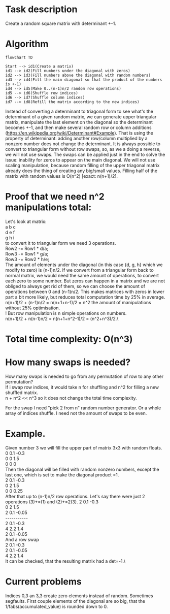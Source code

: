 # Task description
Create a random square matrix with determinant +-1.

# Algorithm
```mermaid
flowchart TD

Start --> id1(Create a matrix)
id1 --> id2(Fill numbers under the diagonal with zeros)
id2 --> id3(Fill numbers above the diagonal with random numbers)
id3 --> id4(Fill the main diagonal so that the product of the numbers is +-1)
id4 --> id5(Make 0..(n-1)n/2 random row operations)
id5 --> id6(Shuffle row indices)
id6 --> id7(Shuffle column indices)
id7 --> id8(Refill the matrix according to the new indices)
```

Instead of converting a determinant to triagonal form to see what's the determinant of a given random matrix, we can generate upper triangular matrix, manipulate the last element on the diagonal so the determinant becomes +-1, 
and then make several random row or column additions (https://en.wikipedia.org/wiki/Determinant#Example). That is using the property of determinant:
adding another row/column multiplied by a nonzero number does not change the determinant. It is always possible to convert to triangular form without row swaps, so, as we a doing a reverse, we will not use swaps. 
The swaps can be applied just in the end to solve the issue: inability for zeros to appear on the main diagonal.
We will not use scaling manipulation, because random filling of the upper triagonal matrix already does the thing of creating any big/small values.
Filling half of the matrix with random values is O(n^2) [exact: n(n+1)/2].  

# Proof that we need n^2 manipulations total:
Let's look at matrix:\
a b c\
d e f\
g h i\
to convert it to triangular form we need 3 operations.\
Row2 -= Row1 * d/a;\
Row3 -= Row1 * g/a;\
Row3 -= Row2 * h/e;\
The amount of elements under the diagonal (in this case {d, g, h} which we modify to zero) is (n-1)n/2.
If we convert from a triangular form back to normal matrix, we would need the same amount of operations, to convert each zero to some number. 
But zeros can happen in a matrix and we are not obliged to always get rid of them, so we can choose the amount of operations between 0 and (n-1)n/2. 
This makes matrices with zeros in lower part a bit more likely, but reduces total computation time by 25% in average.\
n(n+1)/2 + (n-1)n/2 = n(n+1+n-1)/2 = n^2 the amount of manipulations without 25% optimisation.\
! But row manipulation is n simple operations on numbers.\
n(n+1)/2 + n(n-1)n/2 = n(n+1+n^2-1)/2 = (n^2+n^3)/2.\
# Total time complexity: O(n^3)

# How many swaps is needed?
How many swaps is needed to go from any permutation of row to any other permutation?\
If i swap row indices, it would take n for shuffling and n^2 for filling a new shuffled matrix.\
n + n^2 << n^3 so it does not change the total time complexity.

For the swap I need "pick 2 from n" random number generator. Or a whole array of indices shuffle. I need not the amount of swaps to be even.

# Example.
Given number 3 we will fill the upper part of matrix 3x3 with random floats.\
0 0.1 -0.3\
0 0 1.5\
0 0 0\
Then the diagonal will be filled with random nonzero numbers, except the last one, which is set to make the diagonal product =1.\
2 0.1 -0.3\
0 2 1.5\
0 0 0.25\
After that up to (n-1)n/2 row operations. Let's say there were just 2 operations (3)+=(1) and (2)+=2(3).
2 0.1 -0.3\
0 2 1.5\
2 0.1 -0.05\
-----------\
2 0.1 -0.3\
4 2.2 1.4\
2 0.1 -0.05\
And a row swap\
2 0.1 -0.3\
2 0.1 -0.05\
4 2.2 1.4\
It can be checked, that the resulting matrix had a det=-1.\

# Current problems
Indices 0,3 an 3,3 create zero elements instead of random.
Sometimes segfaults.
First couple elements of the diagonal are so big, that the 1/fabs(accumulated_value) is rounded down to 0.



